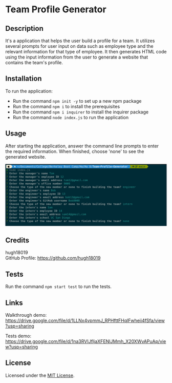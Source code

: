 # Team Profile Generator

## Description

It's a application that helps the user build a profile for a team. It utilizes several prompts for user input on data such as employee type and the relevant information for that type of employee. It then generates HTML code using the input information from the user to generate a website that contains the team's profile.

## Installation

To run the application:

- Run the command `npm init -y` to set up a new npm package
- Run the command `npm i` to install the prerequisites
- Run the command `npm i inquirer` to install the inquirer package
- Run the command `node index.js` to run the application

## Usage

After starting the application, answer the command line prompts to enter the required information. When finished, choose 'none' to see the generated website.

![alt text](assets/images/usage-example.png)

## Credits

hugh18019  
GitHub Profile: https://github.com/hugh18019

## Tests

Run the command `npm start test` to run the tests.

## Links

Walkthrough demo:
https://drive.google.com/file/d/1LLNx4vpmmJ_RPHfttFHqlFwheii4fSfa/view?usp=sharing

Tests demo:
https://drive.google.com/file/d/1na3RVIJfIjaXFENIJMmh_X20XWvAPuAp/view?usp=sharing

## License

Licensed under the [MIT License](LICENSE).
